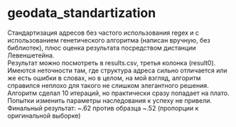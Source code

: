 # geodata_standartization
Стандартизация адресов без частого использования regex и с использованием генетического алгоритма (написан вручную, без библиотек), плюс оценка результата посредством дистанции Левеншетейна.<br />
Результат можно посмотреть в results.csv, третья колонка (result0). Имеются неточности там, где структура адреса сильно отличается или же есть ошибки в словах, но в целом, на мой взгляд, алгоритм справился неплохо для такого не слишком элегантного решения.<br />
Алгоритм сделал 10 итераций, но практически сразу попадает на плато. Попытки изменить параметры наследования к успеху не привели.<br />
Финальный результат: ~.62 против образца ~.52 (пропорции к оригинальной выборке)<br />


